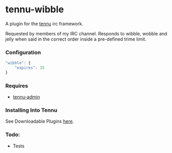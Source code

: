 # tennu-wibble

A plugin for the [tennu](https://github.com/Tennu/tennu) irc framework.

Requested by members of my IRC channel. Responds to wibble, wobble and jelly when said in the correct order inside a pre-defined trime limit.

### Configuration
```` Javascript
"wibble": {
    "expires": 15
}
````

### Requires
- [tennu-admin](https://github.com/Tennu/tennu-admin)

### Installing Into Tennu

See Downloadable Plugins [here](https://tennu.github.io/plugins/).

### Todo:

- Tests
